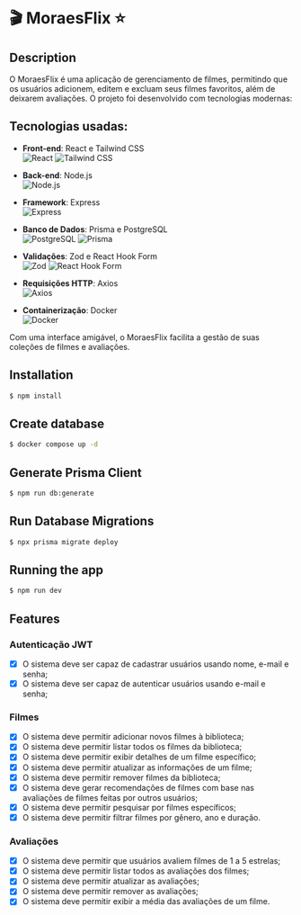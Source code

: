 <p align="center">
  <h1>🎬 MoraesFlix ⭐</h1>
</p>

## Description

O MoraesFlix é uma aplicação de gerenciamento de filmes, permitindo que os usuários adicionem, editem e excluam seus filmes favoritos, além de deixarem avaliações. O projeto foi desenvolvido com tecnologias modernas:

## Tecnologias usadas:
- **Front-end**: React e Tailwind CSS  
  <img src="https://img.shields.io/badge/React-61DAFB?style=flat-square&logo=react&logoColor=black" alt="React" />
  <img src="https://img.shields.io/badge/TailwindCSS-38B2AC?style=flat-square&logo=tailwind-css&logoColor=white" alt="Tailwind CSS" />

- **Back-end**: Node.js  
  <img src="https://img.shields.io/badge/Node.js-339933?style=flat-square&logo=node.js&logoColor=white" alt="Node.js" />

- **Framework**: Express  
  <img src="https://img.shields.io/badge/Express-000000?style=flat-square&logo=express&logoColor=white" alt="Express" />

- **Banco de Dados**: Prisma e PostgreSQL  
  <img src="https://img.shields.io/badge/PostgreSQL-336791?style=flat-square&logo=postgresql&logoColor=white" alt="PostgreSQL" />
  <img src="https://img.shields.io/badge/Prisma-2D3748?style=flat-square&logo=prisma&logoColor=white" alt="Prisma" />

- **Validações**: Zod e React Hook Form  
  <img src="https://img.shields.io/badge/Zod-2F8F4F?style=flat-square&logo=zod&logoColor=white" alt="Zod" />
  <img src="https://img.shields.io/badge/React%20Hook%20Form-EC5990?style=flat-square&logo=react-hook-form&logoColor=white" alt="React Hook Form" />

- **Requisições HTTP**: Axios  
  <img src="https://img.shields.io/badge/Axios-5A29E4?style=flat-square&logo=axios&logoColor=white" alt="Axios" />

- **Containerização**: Docker  
  <img src="https://img.shields.io/badge/Docker-2496ED?style=flat-square&logo=docker&logoColor=white" alt="Docker" />

Com uma interface amigável, o MoraesFlix facilita a gestão de suas coleções de filmes e avaliações.

## Installation

```bash
$ npm install
```

## Create database

```bash
$ docker compose up -d
```

## Generate Prisma Client

```bash
$ npm run db:generate
```

## Run Database Migrations

```bash
$ npx prisma migrate deploy
```

## Running the app

```bash
$ npm run dev
```

## Features

### Autenticação JWT

- [x] O sistema deve ser capaz de cadastrar usuários usando nome, e-mail e senha;
- [x] O sistema deve ser capaz de autenticar usuários usando e-mail e senha;

### Filmes

- [x] O sistema deve permitir adicionar novos filmes à biblioteca;
- [x] O sistema deve permitir listar todos os filmes da biblioteca;
- [x] O sistema deve permitir exibir detalhes de um filme específico;
- [x] O sistema deve permitir atualizar as informações de um filme;
- [x] O sistema deve permitir remover filmes da biblioteca;
- [x] O sistema deve gerar recomendações de filmes com base nas avaliações de filmes feitas por outros usuários;
- [x] O sistema deve permitir pesquisar por filmes específicos;
- [x] O sistema deve permitir filtrar filmes por gênero, ano e duração.

### Avaliações

- [x] O sistema deve permitir que usuários avaliem filmes de 1 a 5 estrelas;
- [x] O sistema deve permitir listar todos as avaliações dos filmes;
- [x] O sistema deve permitir atualizar as avaliações;
- [x] O sistema deve permitir remover as avaliações;
- [x] O sistema deve permitir exibir a média das avaliações de um filme.
